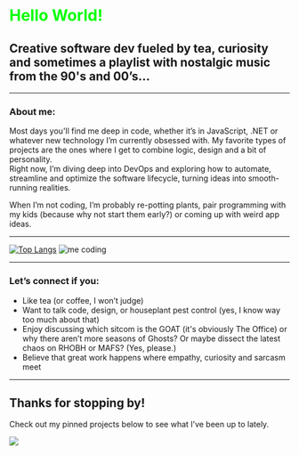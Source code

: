 <font color="lime">
<h1>Hello World!</h1>
</font>



## Creative software dev fueled by tea, curiosity and sometimes a playlist with nostalgic music from the 90's and 00’s...  
---

### About me:  
Most days you'll find me deep in code, whether it’s in JavaScript, .NET or whatever new technology I’m currently obsessed with. My favorite types of projects are the ones where I get to combine logic, design and a bit of personality.  
Right now, I’m diving deep into DevOps and exploring how to automate, streamline and optimize the software lifecycle, turning ideas into smooth-running realities.  

When I’m not coding, I’m probably re-potting plants, pair programming with my kids (because why not start them early?) or coming up with weird app ideas.

---

[![Top Langs](https://github-readme-stats.vercel.app/api/top-langs/?username=TantBella)](https://github.com/TantBella/github-readme-stats)
![me coding](https://media3.giphy.com/media/v1.Y2lkPTc5MGI3NjExaTc4MHd6dWM2bHYyd2o3eWp3YzVkdG4ybnF6NXd5bzNhd2NmbmZ3cCZlcD12MV9pbnRlcm5hbF9naWZfYnlfaWQmY3Q9Zw/maNB0qAiRVAty/giphy.gif)

---

### Let’s connect if you:
- Like tea (or coffee, I won’t judge)
- Want to talk code, design, or houseplant pest control (yes, I know way too much about that)  
- Enjoy discussing which sitcom is the GOAT (it's obviously The Office) or why there aren’t more seasons of Ghosts? Or maybe dissect the latest chaos on RHOBH or MAFS? (Yes, please.)  
- Believe that great work happens where empathy, curiosity and sarcasm meet

---

## Thanks for stopping by!
Check out my pinned projects below to see what I’ve been up to lately.  
  
  
 ![](https://komarev.com/ghpvc/?username=TantBella&style=for-the-badge&label=You_Are_Visitor_Number:&color=2F442F)

